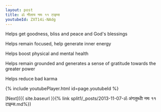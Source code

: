 ```yaml
---
layout: post
title: ॐ नीलाय नमः ११ टाइम्स
youtubeId: ZXT14i-NAdg
---
```

 
 
Helps get goodness, bliss and peace and God's blessings
 
Helps remain focused, help generate inner energy 
 
Helps boost physical and mental health 
 
Helps remain grounded and generates a sense of gratitude towards the greater power 
 
Helps reduce bad karma
 
 
 
 


{% include youtubePlayer.html id=page.youtubeId %}
 
[Next]({{ site.baseurl }}{% link  split1/_posts/2013-11-07-ॐ अंगलुब्धीा नमः ११ टाइम्स.md%})
 
